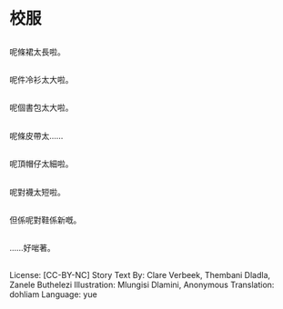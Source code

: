 # 校服

##
呢條裙太長啦。

##
呢件冷衫太大啦。

##
呢個書包太大啦。

##
呢條皮帶太……

##
呢頂帽仔太細啦。

##
呢對襪太短啦。

##
但係呢對鞋係新嘅。

##
……好啱著。

##
License: [CC-BY-NC]
Story Text By: Clare Verbeek, Thembani Dladla, Zanele Buthelezi
Illustration: Mlungisi Dlamini, Anonymous
Translation: dohliam
Language: yue
